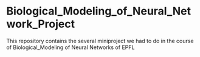 # Biological_Modeling_of_Neural_Network_Project
This repository contains the several miniproject we had to do in the course of Biological_Modeling of Neural Networks of EPFL

